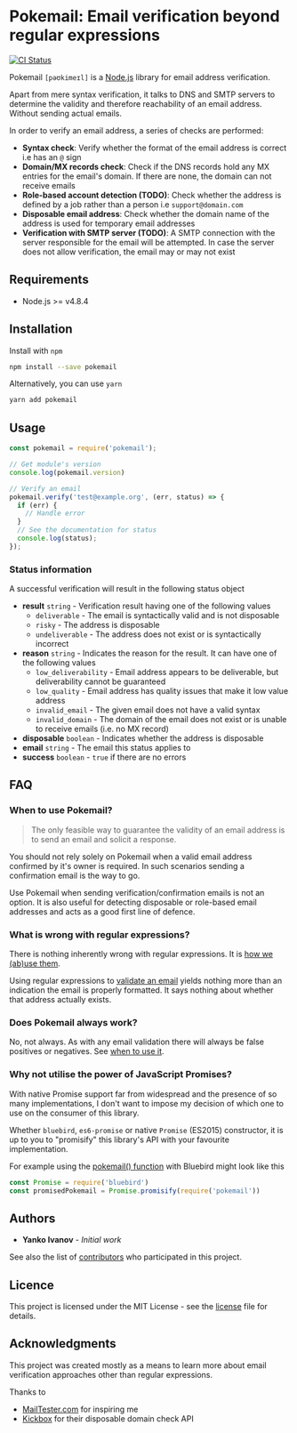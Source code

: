 # Pokemail: Email verification beyond regular expressions

[![CI Status](https://travis-ci.org/lunohodov/pokemail.svg?branch=master)](https://travis-ci.org/lunohodov/pokemail)

Pokemail `[pəʊkimeɪl]` is a [Node.js](http://nodejs.org) library for email address verification.

Apart from mere syntax verification, it talks to DNS and SMTP servers to determine the validity and
therefore reachability of an email address. Without sending actual emails.

In order to verify an email address, a series of checks are performed:

* **Syntax check**: Verify whether the format of the email address is correct i.e has an `@` sign
* **Domain/MX records check**: Check if the DNS records hold any MX entries for the email's domain. If there are none, the domain can not receive emails
* **Role-based account detection (TODO)**: Check whether the address is defined by a job rather than a person i.e `support@domain.com`
* **Disposable email address**: Check whether the domain name of the address is used for temporary email addresses
* **Verification with SMTP server (TODO)**: A SMTP connection with the server responsible for the email will be attempted. In case the server does not allow verification, the email may or may not exist

## Requirements

* Node.js >= v4.8.4

## Installation

Install with `npm`

```bash
npm install --save pokemail
```

Alternatively, you can use `yarn`

```bash
yarn add pokemail
```

## Usage

```javascript
const pokemail = require('pokemail');

// Get module's version
console.log(pokemail.version)

// Verify an email
pokemail.verify('test@example.org', (err, status) => {
  if (err) {
    // Handle error
  }
  // See the documentation for status
  console.log(status);
});
```

### Status information

A successful verification will result in the following status object

* **result** `string` - Verification result having one of the following values
  * `deliverable` - The email is syntactically valid and is not disposable
  * `risky` - The address is disposable
  * `undeliverable` - The address does not exist or is syntactically incorrect
* **reason** `string` - Indicates the reason for the result. It can have one of the following values
  * `low_deliverability` - Email address appears to be deliverable, but deliverability cannot be guaranteed
  * `low_quality` - Email address has quality issues that make it low value address
  * `invalid_email` - The given email does not have a valid syntax
  * `invalid_domain` - The domain of the email does not exist or is unable to receive emails (i.e. no MX record)
* **disposable** `boolean` - Indicates whether the address is disposable
* **email** `string` - The email this status applies to
* **success** `boolean` - `true` if there are no errors

## FAQ

### When to use Pokemail?

> The only feasible way to guarantee the validity of an email address is to send an email and solicit a response.

You should not rely solely on Pokemail when a valid email address confirmed by it's owner is required.
In such scenarios sending a confirmation email is the way to go.

Use Pokemail when sending verification/confirmation emails is not an option. It is also useful
for detecting disposable or role-based email addresses and acts as a good first line of defence.

### What is wrong with regular expressions?

There is nothing inherently wrong with regular expressions. It is [how we (ab)use them](https://blog.codinghorror.com/regex-use-vs-regex-abuse/).

Using regular expressions to [validate an email](http://www.ex-parrot.com//~pdw/Mail-RFC822-Address.html) yields nothing more than an indication the email is properly formatted. It says nothing about whether that address actually exists.

### Does Pokemail always work?

No, not always. As with any email validation there will always be false positives or negatives. See [when to use it](#when-to-use-pokemail).

### Why not utilise the power of JavaScript Promises?

With native Promise support far from widespread and the presence of so many
implementations, I don't want to impose my decision of which one to use on the
consumer of this library.

Whether `bluebird`, `es6-promise` or native `Promise` (ES2015) constructor, it
is up to you to "promisify" this library's API with your favourite implementation.

For example using the [pokemail() function](src/pokemail.js) with Bluebird might
look like this

```javascript
const Promise = require('bluebird')
const promisedPokemail = Promise.promisify(require('pokemail'))
```

## Authors

* **Yanko Ivanov** - *Initial work*

See also the list of [contributors](https://github.com/lunohodov/pokemail/graphs/contributors) who participated in this project.

## Licence

This project is licensed under the MIT License - see the [license](LICENSE.md) file for details.

## Acknowledgments

This project was created mostly as a means to learn more about email verification approaches other than regular expressions.

Thanks to
* [MailTester.com](http://www.mailtester.com) for inspiring me
* [Kickbox](https://kickbox.io) for their disposable domain check API 

